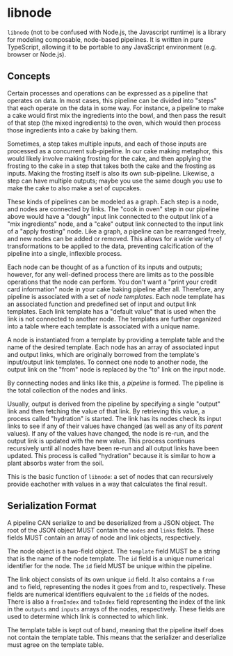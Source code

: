 # libnode

`libnode` (not to be confused with Node.js, the Javascript runtime) is a library for modeling composable, node-based pipelines. It is written in pure TypeScript, allowing it to be portable to any JavaScript environment (e.g. browser or Node.js).

## Concepts

Certain processes and operations can be expressed as a pipeline that operates on data. In most cases, this pipeline can be divided into "steps" that each operate on the data in some way. For instance, a pipeline to make a cake would first mix the ingredients into the bowl, and then pass the result of that step (the mixed ingredients) to the oven, which would then process those ingredients into a cake by baking them. 

Sometimes, a step takes multiple inputs, and each of those inputs are processed as a concurrent sub-pipeline. In our cake making metaphor, this would likely involve making frosting for the cake, and then applying the frosting to the cake in a step that takes both the cake and the frosting as inputs. Making the frosting itself is also its own sub-pipeline. Likewise, a step can have multiple outputs; maybe you use the same dough you use to make the cake to also make a set of cupcakes.

These kinds of pipelines can be modeled as a graph. Each step is a node, and nodes are connected by links. The "cook in oven" step in our pipeline above would have a "dough" input link connected to the output link of a "mix ingredients" node, and a "cake" output link connected to the input link of a "apply frosting" node. Like a graph, a pipeline can be rearranged freely, and new nodes can be added or removed. This allows for a wide variety of transformations to be applied to the data, preventing calcification of the pipeline into a single, inflexible process.

Each node can be thought of as a function of its inputs and outputs; however, for any well-defined process there are limits as to the possible operations that the node can perform. You don't want a "print your credit card information" node in your cake baking pipeline after all. Therefore, any pipeline is associated with a set of *node templates*. Each node template has an associated function and predefined set of input and output link templates. Each link template has a "default value" that is used when the link is not connected to another node. The templates are further organized into a table where each template is associated with a unique name.

A node is instantiated from a template by providing a template table and the name of the desired template. Each node has an array of associated input and output links, which are originally borrowed from the template's input/output link templates. To connect one node to another node, the output link on the "from" node is replaced by the "to" link on the input node.

By connecting nodes and links like this, a *pipeline* is formed. The pipeline is the total collection of the nodes and links.

Usually, output is derived from the pipeline by specifying a single "output" link and then fetching the value of that link. By retrieving this value, a process called "hydration" is started. The link has its nodes check its input links to see if any of their values have changed (as well as any of its *parent* values). If any of the values have changed, the node is re-run, and the output link is updated with the new value. This process continues recursively until all nodes have been re-run and all output links have been updated. This process is called "hydration" because it is similar to how a plant absorbs water from the soil.

This is the basic function of `libnode`: a set of nodes that can recursively provide eachother with values in a way that calculates the final result.

## Serialization Format

A pipeline CAN serialize to and be deserialized from a JSON object. The root of the JSON object MUST contain the `nodes` and `links` fields. These fields MUST contain an array of node and link objects, respectively. 

The node object is a two-field object. The `template` field MUST be a string that is the name of the node template. The `id` field is a unique numerical identifier for the node. The `id` field MUST be unique within the pipeline.

The link object consists of its own unique `id` field. It also contains a `from` and `to` field, representing the nodes it goes from and to, respectively. These fields are numerical identifiers equivalent to the `id` fields of the nodes. There is also a `fromIndex` and `toIndex` field representing the index of the link in the `outputs` and `inputs` arrays of the nodes, respectively. These fields are used to determine which link is connected to which link.

The template table is kept out of band, meaning that the pipeline itself does not contain the template table. This means that the serializer and deserialize must agree on the template table. 